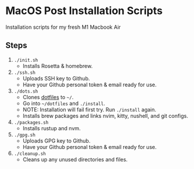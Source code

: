 # MacOS Post Installation Scripts

Installation scripts for my fresh M1 Macbook Air

## Steps

1. `./init.sh`
    - Installs Rosetta & homebrew.
2. `./ssh.sh`
    - Uploads SSH key to Github.
    - Have your Github personal token & email ready for use.
3. `./dots.sh`
    - Clones [dotfiles](https://github.com/bootdme/dotfiles) to `~/`.
    - Go into `~/dotfiles` and `./install`.
    - NOTE: Installation will fail first try. Run `./install` again.
    - Installs brew packages and links nvim, kitty, nushell, and git configs.
4. `./packages.sh`
    - Installs rustup and nvm.
5. `./gpg.sh`
    - Uploads GPG key to Github.
    - Have your Github personal token & email ready for use.
6. `./cleanup.sh`
    - Cleans up any unused directories and files.
